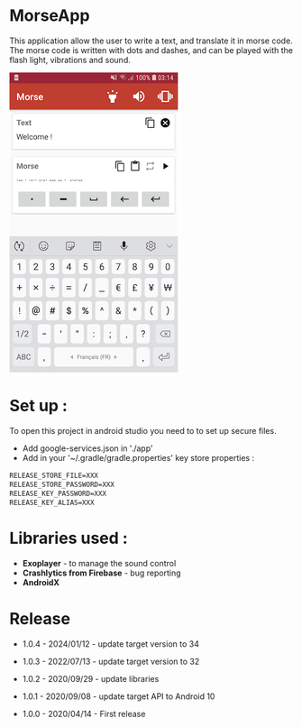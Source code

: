 # MorseApp

This application allow the user to write a text, and translate it in morse code.
The morse code is written with dots and dashes, and can be played with the flash light, vibrations and sound.

![Screen shot](readme-images/screen-en-small.png)

# Set up :
To open this project in android studio you need to to set up secure files.
- Add google-services.json in './app'
- Add in your '~/.gradle/gradle.properties' key store properties :
```
RELEASE_STORE_FILE=XXX
RELEASE_STORE_PASSWORD=XXX
RELEASE_KEY_PASSWORD=XXX
RELEASE_KEY_ALIAS=XXX
```

# Libraries used :
- **Exoplayer** - to manage the sound control
- **Crashlytics from Firebase** - bug reporting
- **AndroidX**

# Release
- 1.0.4 - 2024/01/12 - update target version to 34

- 1.0.3 - 2022/07/13 - update target version to 32

- 1.0.2 - 2020/09/29 - update libraries

- 1.0.1 - 2020/09/08 - update target API to Android 10

- 1.0.0 - 2020/04/14 - First release

